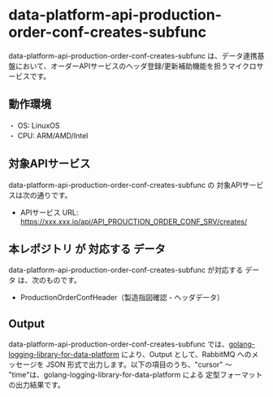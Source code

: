 # data-platform-api-production-order-conf-creates-subfunc
data-platform-api-production-order-conf-creates-subfunc は、データ連携基盤において、オーダーAPIサービスのヘッダ登録/更新補助機能を担うマイクロサービスです。

## 動作環境
・ OS: LinuxOS  
・ CPU: ARM/AMD/Intel  

## 対象APIサービス
data-platform-api-production-order-conf-creates-subfunc の 対象APIサービスは次の通りです。

*  APIサービス URL: https://xxx.xxx.io/api/API_PROUCTION_ORDER_CONF_SRV/creates/

## 本レポジトリ が 対応する データ
data-platform-api-production-order-conf-creates-subfunc が対応する データ は、次のものです。

* ProductionOrderConfHeader（製造指図確認 - ヘッダデータ）

## Output
data-platform-api-production-order-conf-creates-subfunc では、[golang-logging-library-for-data-platform](https://github.com/latonaio/golang-logging-library-for-data-platform) により、Output として、RabbitMQ へのメッセージを JSON 形式で出力します。以下の項目のうち、"cursor" ～ "time"は、golang-logging-library-for-data-platform による 定型フォーマットの出力結果です。

```
```
